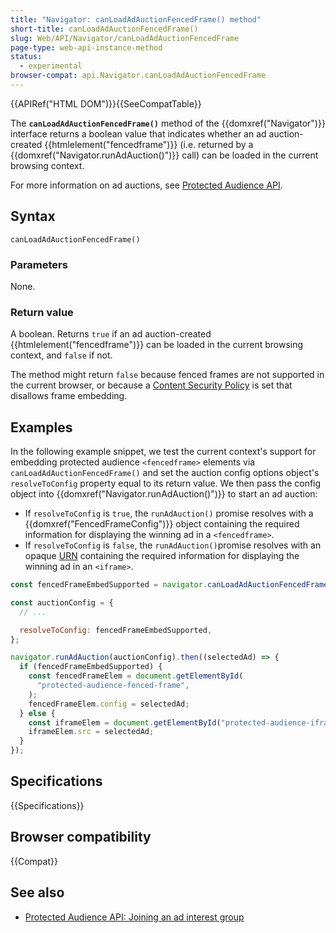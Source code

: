 ```yaml
---
title: "Navigator: canLoadAdAuctionFencedFrame() method"
short-title: canLoadAdAuctionFencedFrame()
slug: Web/API/Navigator/canLoadAdAuctionFencedFrame
page-type: web-api-instance-method
status:
  - experimental
browser-compat: api.Navigator.canLoadAdAuctionFencedFrame
---
```


{{APIRef("HTML DOM")}}{{SeeCompatTable}}

The **`canLoadAdAuctionFencedFrame()`** method of the {{domxref("Navigator")}} interface returns a boolean value that indicates whether an ad auction-created {{htmlelement("fencedframe")}} (i.e. returned by a {{domxref("Navigator.runAdAuction()")}} call) can be loaded in the current browsing context.

For more information on ad auctions, see [Protected Audience API](/en-US/docs/Web/API/Protected_Audience_API).

## Syntax

```js-nolint
canLoadAdAuctionFencedFrame()
```

### Parameters

None.

### Return value

A boolean. Returns `true` if an ad auction-created {{htmlelement("fencedframe")}} can be loaded in the current browsing context, and `false` if not.

The method might return `false` because fenced frames are not supported in the current browser, or because a [Content Security Policy](/en-US/docs/Web/HTTP/CSP) is set that disallows frame embedding.

## Examples

In the following example snippet, we test the current context's support for embedding protected audience `<fencedframe>` elements via `canLoadAdAuctionFencedFrame()` and set the auction config options object's `resolveToConfig` property equal to its return value. We then pass the config object into {{domxref("Navigator.runAdAuction()")}} to start an ad auction:

- If `resolveToConfig` is `true`, the `runAdAuction()` promise resolves with a {{domxref("FencedFrameConfig")}} object containing the required information for displaying the winning ad in a `<fencedframe>`.
- If `resolveToConfig` is `false`, the `runAdAuction()`promise resolves with an opaque [URN](/en-US/docs/Web/URI#urns) containing the required information for displaying the winning ad in an `<iframe>`.

```js
const fencedFrameEmbedSupported = navigator.canLoadAdAuctionFencedFrame();

const auctionConfig = {
  // ...

  resolveToConfig: fencedFrameEmbedSupported,
};

navigator.runAdAuction(auctionConfig).then((selectedAd) => {
  if (fencedFrameEmbedSupported) {
    const fencedFrameElem = document.getElementById(
      "protected-audience-fenced-frame",
    );
    fencedFrameElem.config = selectedAd;
  } else {
    const iframeElem = document.getElementById("protected-audience-iframe");
    iframeElem.src = selectedAd;
  }
});
```

## Specifications

{{Specifications}}

## Browser compatibility

{{Compat}}

## See also

- [Protected Audience API: Joining an ad interest group](/en-US/docs/Web/API/Protected_Audience_API/Join_ad_interest_group)
